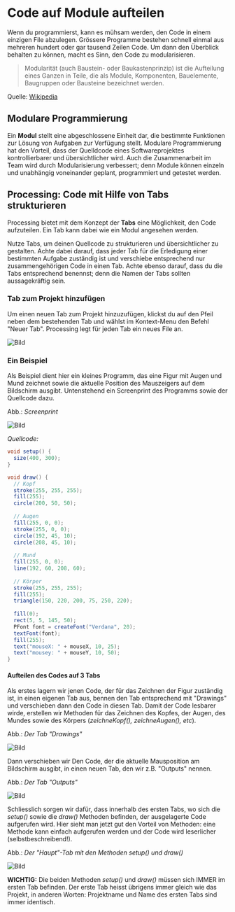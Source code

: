 # Code auf Module aufteilen

Wenn du programmierst, kann es mühsam werden, den Code in einem einzigen File abzulegen. Grössere Programme bestehen schnell einmal aus mehreren hundert oder gar tausend Zeilen Code. Um dann den Überblick behalten zu können, macht es Sinn, den Code zu modularisieren. 

> Modularität (auch Baustein- oder Baukastenprinzip) ist die Aufteilung eines Ganzen in Teile, die als Module, Komponenten, Bauelemente, Baugruppen oder Bausteine bezeichnet werden.

Quelle: [Wikipedia](https://de.wikipedia.org/wiki/Modularit%C3%A4t)

## Modulare Programmierung

Ein **Modul** stellt eine abgeschlossene Einheit dar, die bestimmte Funktionen zur Lösung von Aufgaben zur Verfügung stellt. Modulare Programmierung hat den Vorteil, dass der Quelldcode eines Softwareprojektes kontrollierbarer und übersichtlicher wird. Auch die Zusammenarbeit im Team wird durch Modularisierung verbessert; denn Module können einzeln und unabhängig voneinander geplant, programmiert und getestet werden.

## Processing: Code mit Hilfe von Tabs strukturieren

Processing bietet mit dem Konzept der **Tabs** eine Möglichkeit, den Code aufzuteilen. Ein Tab kann dabei wie ein Modul angesehen werden.

Nutze Tabs, um deinen Quellcode zu strukturieren und übersichtlicher zu gestalten. Achte dabei darauf, dass jeder Tab für die Erledigung einer bestimmten Aufgabe zuständig ist und verschiebe entsprechend nur zusammengehörigen Code in einen Tab. Achte ebenso darauf, dass du die Tabs entsprechend benennst; denn die Namen der Tabs sollten aussagekräftig sein.

### Tab zum Projekt hinzufügen

Um einen neuen Tab zum Projekt hinzuzufügen, klickst du auf den Pfeil neben dem bestehenden Tab und wählst im Kontext-Menu den Befehl "Neuer Tab". Processing legt für jeden Tab ein neues File an.

![Bild](res/tab-hinzufuegen.jpg)

### Ein Beispiel

Als Beispiel dient hier ein kleines Programm, das eine Figur mit Augen und Mund zeichnet sowie die aktuelle Position des Mauszeigers auf dem Bildschirm ausgibt. Untenstehend ein Screenprint des Programms sowie der Quellcode dazu.

Abb.: _Screenprint_

![Bild](res/bsp-programm.jpg)

_Quellcode:_

```java
void setup() {
  size(400, 300);
}

void draw() {
  // Kopf
  stroke(255, 255, 255);
  fill(255); 
  circle(200, 50, 50);
  
  // Augen
  fill(255, 0, 0);
  stroke(255, 0, 0);
  circle(192, 45, 10);
  circle(208, 45, 10);
  
  // Mund
  fill(255, 0, 0);
  line(192, 60, 208, 60);
  
  // Körper
  stroke(255, 255, 255);
  fill(255); 
  triangle(150, 220, 200, 75, 250, 220);
  
  fill(0);
  rect(5, 5, 145, 50);  
  PFont font = createFont("Verdana", 20); 
  textFont(font); 
  fill(255); 
  text("mouseX: " + mouseX, 10, 25); 
  text("mousey: " + mouseY, 10, 50); 
}
```

#### Aufteilen des Codes auf 3 Tabs

Als erstes lagern wir jenen Code, der für das Zeichnen der Figur zuständig ist, in einen eigenen Tab aus, bennen den Tab entsprechend mit "Drawings" und verschieben dann den Code in diesen Tab. Damit der Code lesbarer wirde, erstellen wir Methoden für das Zeichnen des Kopfes, der Augen, des Mundes sowie des Körpers (_zeichneKopf(), zeichneAugen(), etc_).

Abb.: _Der Tab "Drawings"_

![Bild](res/tab-drawings.jpg)

Dann verschieben wir Den Code, der die aktuelle Mausposition am Bildschirm ausgibt, in einen neuen Tab, den wir z.B. "Outputs" nennen.

Abb.: _Der Tab "Outputs"_

![Bild](res/tab-outputs.jpg)

Schliesslich sorgen wir dafür, dass innerhalb des ersten Tabs, wo sich die _setup()_ sowie die _draw()_ Methoden befinden, der ausgelagerte Code aufgerufen wird. Hier sieht man jetzt gut den Vorteil von Methoden: eine Methode kann einfach aufgerufen werden und der Code wird leserlicher (selbstbeschreibend!).

Abb.: _Der "Haupt"-Tab mit den Methoden setup() und draw()_

![Bild](res/tab-app.jpg)

**WICHTIG:** Die beiden Methoden _setup()_ und _draw()_ müssen sich IMMER im ersten Tab befinden. Der erste Tab heisst übrigens immer gleich wie das Projekt, in anderen Worten:  Projektname und Name des ersten Tabs sind immer identisch.
